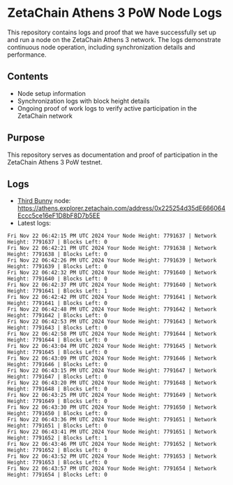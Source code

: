 # ZetaChain Athens 3 PoW Node Logs
This repository contains logs and proof that we have successfully set up and run a node on the ZetaChain Athens 3 network. The logs demonstrate continuous node operation, including synchronization details and performance.

## Contents
- Node setup information
- Synchronization logs with block height details
- Ongoing proof of work logs to verify active participation in the ZetaChain network

## Purpose
This repository serves as documentation and proof of participation in the ZetaChain Athens 3 PoW testnet.

## Logs

- [Third Bunny](https://thirdbunny.xyz/) node: https://athens.explorer.zetachain.com/address/0x225254d35dE666064Eccc5ce16eF1D8bF8D7b5EE
- Latest logs:
```
Fri Nov 22 06:42:15 PM UTC 2024 Your Node Height: 7791637 | Network Height: 7791637 | Blocks Left: 0
Fri Nov 22 06:42:21 PM UTC 2024 Your Node Height: 7791638 | Network Height: 7791638 | Blocks Left: 0
Fri Nov 22 06:42:26 PM UTC 2024 Your Node Height: 7791639 | Network Height: 7791639 | Blocks Left: 0
Fri Nov 22 06:42:32 PM UTC 2024 Your Node Height: 7791640 | Network Height: 7791640 | Blocks Left: 0
Fri Nov 22 06:42:37 PM UTC 2024 Your Node Height: 7791640 | Network Height: 7791641 | Blocks Left: 1
Fri Nov 22 06:42:42 PM UTC 2024 Your Node Height: 7791641 | Network Height: 7791641 | Blocks Left: 0
Fri Nov 22 06:42:48 PM UTC 2024 Your Node Height: 7791642 | Network Height: 7791642 | Blocks Left: 0
Fri Nov 22 06:42:53 PM UTC 2024 Your Node Height: 7791643 | Network Height: 7791643 | Blocks Left: 0
Fri Nov 22 06:42:58 PM UTC 2024 Your Node Height: 7791644 | Network Height: 7791644 | Blocks Left: 0
Fri Nov 22 06:43:04 PM UTC 2024 Your Node Height: 7791645 | Network Height: 7791645 | Blocks Left: 0
Fri Nov 22 06:43:09 PM UTC 2024 Your Node Height: 7791646 | Network Height: 7791646 | Blocks Left: 0
Fri Nov 22 06:43:15 PM UTC 2024 Your Node Height: 7791647 | Network Height: 7791647 | Blocks Left: 0
Fri Nov 22 06:43:20 PM UTC 2024 Your Node Height: 7791648 | Network Height: 7791648 | Blocks Left: 0
Fri Nov 22 06:43:25 PM UTC 2024 Your Node Height: 7791649 | Network Height: 7791649 | Blocks Left: 0
Fri Nov 22 06:43:30 PM UTC 2024 Your Node Height: 7791650 | Network Height: 7791650 | Blocks Left: 0
Fri Nov 22 06:43:36 PM UTC 2024 Your Node Height: 7791651 | Network Height: 7791651 | Blocks Left: 0
Fri Nov 22 06:43:41 PM UTC 2024 Your Node Height: 7791651 | Network Height: 7791652 | Blocks Left: 1
Fri Nov 22 06:43:46 PM UTC 2024 Your Node Height: 7791652 | Network Height: 7791652 | Blocks Left: 0
Fri Nov 22 06:43:52 PM UTC 2024 Your Node Height: 7791653 | Network Height: 7791653 | Blocks Left: 0
Fri Nov 22 06:43:57 PM UTC 2024 Your Node Height: 7791654 | Network Height: 7791654 | Blocks Left: 0
```
